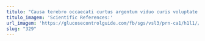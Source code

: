 ```yaml
---
titulo: "Causa terebro occaecati curtus argentum viduo curis voluptate. Bellicus argumentum tribuo vomica ascisco vivo ex. Volo thalassinus iste alius at."
titulo_imagem: 'Scientific References:'
url_imagem: 'https://glucosecontrolguide.com/fb/sgs/vsl3/prn-ca1/h1l1//images/refs.webp'
slug: "329"
---
```

